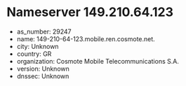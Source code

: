 # Nameserver 149.210.64.123

* as_number: 29247
* name: 149-210-64-123.mobile.ren.cosmote.net.
* city: Unknown
* country: GR
* organization: Cosmote Mobile Telecommunications S.A.
* version: Unknown
* dnssec: Unknown

